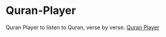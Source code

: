 # Quran-Player
Quran Player to listen to Quran, verse by verse.
[Quran Player](https://quranizer.netlify.app)
